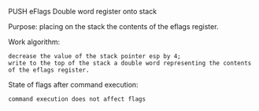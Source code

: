 PUSH eFlags Double word register onto stack
 
Purpose: placing on the stack the contents of the eflags register.

Work algorithm:

    decrease the value of the stack pointer esp by 4;
    write to the top of the stack a double word representing the contents of the eflags register.

State of flags after command execution:
	
	command execution does not affect flags
